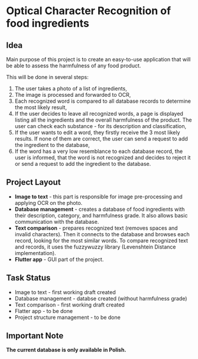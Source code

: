 # Optical Character Recognition of food ingredients

## Idea
Main purpose of this project is to create an easy-to-use application that will be able to assess the harmfulness of any food product. 

This will be done in several steps:
1. The user takes a photo of a list of ingredients,
2. The image is processed and forwarded to OCR,
3. Each recognized word is compared to all database records to determine the most likely result,
4. If the user decides to leave all recognized words, a page is displayed listing all the ingredients and the overall harmfulness of the product. The user can check each substance - for its description and classification,
5. If the user wants to edit a word, they firstly receive the 3 most likely results. If none of them are correct, the user can send a request to add the ingredient to the database,
6. If the word has a very low resemblance to each database record, the user is informed, that the word is not recognized and decides to reject it or send a request to add the ingredient to the database.

## Project Layout
* **Image to text** - this part is responsible for image pre-processing and applying OCR on the photo.
* **Database management** - creates a database of food ingredients with their description, category, and harmfulness grade. It also allows basic communication with the database.
* **Text comparison** - prepares recognized text (removes spaces and invalid characters). Then it connects to the database and browses each record, looking for the most similar words. To compare recognized text and records, it uses the fuzzywuzzy library (Levenshtein Distance implementation).
* **Flutter app** - GUI part of the project.

## Task Status
* Image to text - first working draft created
* Database management - databse created (without harmfulness grade)
* Text comparison - first working draft created
* Flatter app - to be done
* Project structure management - to be done

## Important Note
**The current database is only available in Polish.**
